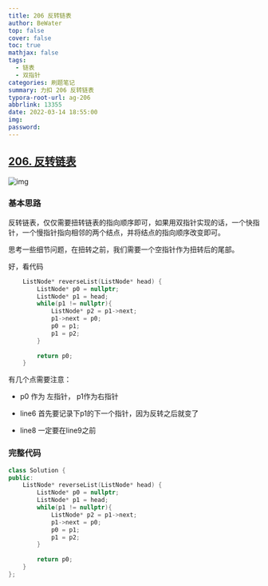 ```yaml
---
title: 206 反转链表
author: BeWater
top: false
cover: false
toc: true
mathjax: false
tags:
  - 链表
  - 双指针
categories: 刷题笔记
summary: 力扣 206 反转链表
typora-root-url: ag-206
abbrlink: 13355
date: 2022-03-14 18:55:00
img:
password:
---
```


## [206. 反转链表](https://leetcode-cn.com/problems/reverse-linked-list/)

![img](1645971484076-c26dec60-ae41-4a8d-a968-accbb4563304.png)



### 基本思路

反转链表，仅仅需要扭转链表的指向顺序即可，如果用双指针实现的话，一个快指针，一个慢指针指向相邻的两个结点，并将结点的指向顺序改变即可。

思考一些细节问题，在扭转之前，我们需要一个空指针作为扭转后的尾部。

好，看代码

```cpp
    ListNode* reverseList(ListNode* head) {
		ListNode* p0 = nullptr;
        ListNode* p1 = head;
        while(p1 != nullptr){
        	ListNode* p2 = p1->next;  
            p1->next = p0;
            p0 = p1;
            p1 = p2;
        }
        
        return p0;
    }
```

有几个点需要注意：

- p0 作为 左指针， p1作为右指针
- line6 首先要记录下p1的下一个指针，因为反转之后就变了

- line8 一定要在line9之前

### 完整代码

```cpp
class Solution {
public:
    ListNode* reverseList(ListNode* head) {
		ListNode* p0 = nullptr;
        ListNode* p1 = head;
        while(p1 != nullptr){
        	ListNode* p2 = p1->next;  
            p1->next = p0;
            p0 = p1;
            p1 = p2;
        }
        
        return p0;
    }
};
```

